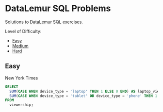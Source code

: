 # DataLemur SQL Problems

Solutions to DataLemur SQL exercises. 

Level of Difficulty:
* [Easy](#easy)
* [Medium](#medium)
* [Hard](#hard)

## Easy

New York Times

```sql
SELECT 
  SUM(CASE WHEN device_type = 'laptop' THEN 1 ELSE 0 END) AS laptop_views,
  SUM(CASE WHEN device_type = 'tablet' OR device_type = 'phone' THEN 1 ELSE 0 END) AS mobile_views
FROM
  viewership;
```
